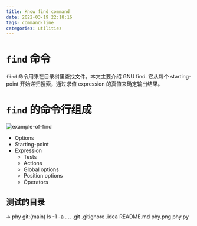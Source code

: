 ```yaml
---
title: Know find command
date: 2022-03-19 22:18:16
tags: command-line
categories: utilities
---
```


# `find` 命令

`find` 命令用来在目录树里查找文件。本文主要介绍 GNU find. 它从每个 starting-point 开始递归搜索，通过求值 expression 的真值来确定输出结果。

# `find` 的命令行组成

![example-of-find](find.drawio.png)

- Options
- Starting-point
- Expression
    * Tests
    * Actions
    * Global options
    * Position options
    * Operators

## 测试的目录

<p>
➜  phy git:(main) ls -1 -a
.
..
.git
.gitignore
.idea
README.md
phy.png
phy.py
</p>

